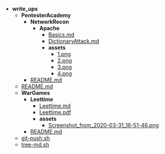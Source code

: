 - __write\_ups__
   - __PentesterAcademy__
     - __NetworkRecon__
       - __Apache__
         - [Basics.md](PentesterAcademy/NetworkRecon/Apache/Basics.md)
         - [DictionaryAttack.md](PentesterAcademy/NetworkRecon/Apache/DictionaryAttack.md)
         - __assets__
           - [1.png](PentesterAcademy/NetworkRecon/Apache/assets/1.png)
           - [2.png](PentesterAcademy/NetworkRecon/Apache/assets/2.png)
           - [3.png](PentesterAcademy/NetworkRecon/Apache/assets/3.png)
           - [4.png](PentesterAcademy/NetworkRecon/Apache/assets/4.png)
     - [README.md](PentesterAcademy/README.md)
   - [README.md](README.md)
   - __WarGames__
     - __Leettime__
       - [Leettime.md](WarGames/Leettime/Leettime.md)
       - [Leettime.pdf](WarGames/Leettime/Leettime.pdf)
       - __assets__
         - [Screenshot\_from\_2020\-03\-31\_16\-51\-46.png](WarGames/Leettime/assets/Screenshot_from_2020-03-31_16-51-46.png)
     - [README.md](WarGames/README.md)
   - [git\-push.sh](git-push.sh)
   - [tree\-md.sh](tree-md.sh)

